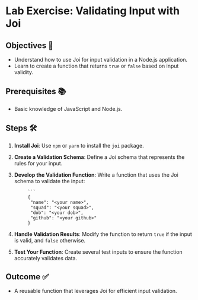 # Lab Exercise: Validating Input with Joi

## Objectives 🎯
- Understand how to use Joi for input validation in a Node.js application.
- Learn to create a function that returns `true` or `false` based on input validity.

## Prerequisites 📚
- Basic knowledge of JavaScript and Node.js.

## Steps 🛠️

1. **Install Joi**: Use `npm` or `yarn` to install the `joi` package.

2. **Create a Validation Schema**: Define a Joi schema that represents the rules for your input.

3. **Develop the Validation Function**: Write a function that uses the Joi schema to validate the input:

			```
			{
			 "name": "<your name>",
			 "squad": "<your squad>",
			 "dob": "<your dob>",
			 "github": "<your github>"
			}
			
4. **Handle Validation Results**: Modify the function to return `true` if the input is valid, and `false` otherwise.

5. **Test Your Function**: Create several test inputs to ensure the function accurately validates data.

## Outcome ✅
- A reusable function that leverages Joi for efficient input validation.
